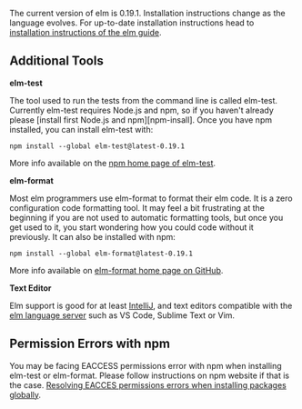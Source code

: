 The current version of elm is 0.19.1.
Installation instructions change as the language evolves.
For up-to-date installation instructions head to
[installation instructions of the elm guide][elm-install].

[elm-install]: https://guide.elm-lang.org/install/elm.html

## Additional Tools

**elm-test**

The tool used to run the tests from the command line is called elm-test.
Currently elm-test requires Node.js and npm, so if you haven't already
please [install first Node.js and npm][npm-insall].
Once you have npm installed, you can install elm-test with:

```shell
npm install --global elm-test@latest-0.19.1
```

More info available on the [npm home page of elm-test][elm-test].

[npm-install]: https://www.npmjs.com/get-npm
[elm-test]: https://www.npmjs.com/package/elm-test

**elm-format**

Most elm programmers use elm-format to format their elm code.
It is a zero configuration code formatting tool.
It may feel a bit frustrating at the beginning if you are not used
to automatic formatting tools, but once you get used to it,
you start wondering how you could code without it previously.
It can also be installed with npm:

```shell
npm install --global elm-format@latest-0.19.1
```

More info available on [elm-format home page on GitHub][elm-format].

[elm-format]: https://github.com/avh4/elm-format

**Text Editor**

Elm support is good for at least [IntelliJ][intellij],
and text editors compatible with the [elm language server][els]
such as VS Code, Sublime Text or Vim.

[els]: https://github.com/elm-tooling/elm-language-server
[intellij]: https://github.com/klazuka/intellij-elm

## Permission Errors with npm

You may be facing EACCESS permissions error with npm
when installing elm-test or elm-format.
Please follow instructions on npm website if that is the case.
[Resolving EACCES permissions errors when installing packages globally][eaccess].

[eaccess]: https://docs.npmjs.com/resolving-eacces-permissions-errors-when-installing-packages-globally
